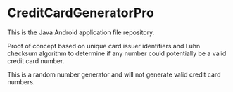 # CreditCardGeneratorPro
This is the Java Android application file repository.

Proof of concept based on unique card issuer identifiers and Luhn checksum algorithm to determine if any number could potentially be a valid credit card number.

This is a random number generator and will not generate valid credit card numbers.
